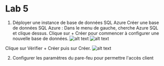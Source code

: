 # Lab 5
1. Déployer une instance de base de données SQL Azure
Créer une base de données SQL Azure :
Dans le menu de gauche, cherche Azure SQL et clique dessus.
Clique sur + Créer pour commencer à configurer une nouvelle base de données.
![alt text](<Capture d’écran 2024-10-02 à 15.59.44.png>)
![alt text](<Capture d’écran 2024-10-02 à 16.05.50.png>)

Clique sur Vérifier + Créer puis sur Créer.
![alt text](<Capture d’écran 2024-10-02 à 16.06.13.png>)

2. Configurer les paramètres du pare-feu pour permettre l'accès client
